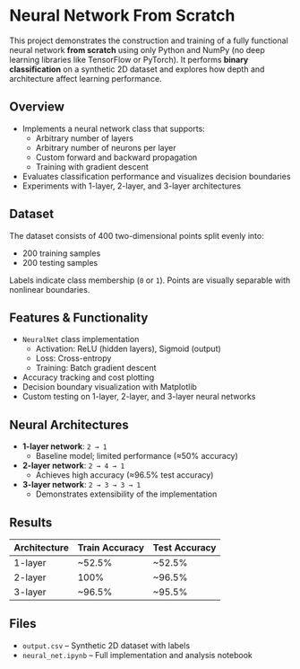 # Neural Network From Scratch

This project demonstrates the construction and training of a fully functional neural network **from scratch** using only Python and NumPy (no deep learning libraries like TensorFlow or PyTorch). It performs **binary classification** on a synthetic 2D dataset and explores how depth and architecture affect learning performance.

## Overview

- Implements a neural network class that supports:
  - Arbitrary number of layers
  - Arbitrary number of neurons per layer
  - Custom forward and backward propagation
  - Training with gradient descent
- Evaluates classification performance and visualizes decision boundaries
- Experiments with 1-layer, 2-layer, and 3-layer architectures

## Dataset

The dataset consists of 400 two-dimensional points split evenly into:
- 200 training samples
- 200 testing samples

Labels indicate class membership (`0` or `1`). Points are visually separable with nonlinear boundaries.

## Features & Functionality

- `NeuralNet` class implementation
  - Activation: ReLU (hidden layers), Sigmoid (output)
  - Loss: Cross-entropy
  - Training: Batch gradient descent
- Accuracy tracking and cost plotting
- Decision boundary visualization with Matplotlib
- Custom testing on 1-layer, 2-layer, and 3-layer neural networks

## Neural Architectures

- **1-layer network**: `2 → 1`
  - Baseline model; limited performance (≈50% accuracy)
- **2-layer network**: `2 → 4 → 1`
  - Achieves high accuracy (≈96.5% test accuracy)
- **3-layer network**: `2 → 3 → 3 → 1`
  - Demonstrates extensibility of the implementation

## Results

| Architecture | Train Accuracy | Test Accuracy |
|--------------|----------------|---------------|
| 1-layer      | ~52.5%         | ~52.5%        |
| 2-layer      | 100%           | ~96.5%        |
| 3-layer      | ~96.5%         | ~95.5%        |

## Files

- `output.csv` – Synthetic 2D dataset with labels
- `neural_net.ipynb` – Full implementation and analysis notebook


